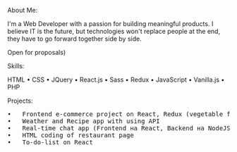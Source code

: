 About Me:

I'm a Web Developer with a passion for building meaningful products. I believe IT is the future, but technologies won't replace people at the end, they have to go forward together side by side.

Open for proposals)

Skills:

HTML • CSS • JQuery • React.js • Sass • Redux • JavaScript • Vanilla.js • PHP

Projects:
<pre>
•	Frontend e-commerce project on React, Redux (vegetable foods)
•	Weather and Recipe app with using API
•	Real-time chat app (Frontend на React, Backend на NodeJS, Socket.io)
•	HTML coding of restaurant page
•	To-do-list on React
</pre>